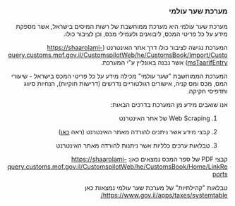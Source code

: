 
<div dir="rtl">

### מערכת שער עולמי
מערכת שער עולמי
היא מערכת ממוחשבת של רשות המיסים בישראל,
אשר מספקת מידע על כל פריטי המכס, ליבואנים ולעמילי מכס, וכן לציבור כולו.

המערכת נגישה לציבור כולו דרך אתר האינטרנט
(https://shaarolami-query.customs.mof.gov.il/CustomspilotWeb/he/CustomsBook/Import/CustomsTaarifEntry)
אשר נבנה באונליין ע"י המערכת.


המערכת הממוחשבת "שער עולמי" מכילה מידע על כל פריטי המכס בישראל - שיעורי המס, מכס ומס קניה, אישורים רגולטוריים נדרשים (דרישות חוקיות), הנחיות סיווג ותדפיסי חקיקה.


אנו שואבים מידע מן המערכת בדרכים הבאות:

1. Web Scraping של אתר האינטרנט

2. קבצי מידע אשר ניתנים להורדה מאתר האינטרנט (ראה [כאן](ShaarOlamy_DataFiles.md))

3. טבלאות ערכים כלליות אשר ניתנות להורדה מאתר האינטרנט


קבצי PDF של ספר המכס נמצאים כאן:
https://shaarolami-query.customs.mof.gov.il/CustomspilotWeb/he/CustomsBook/Home/LinkReports

טבלאות "קהילתיות" של מערכת שער עולמי נמצאות כאן
https://www.gov.il/apps/taxes/systemtable/

</div>
